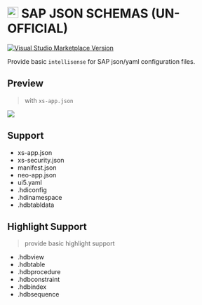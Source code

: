 # <img height="25px" src="https://res.cloudinary.com/digf90pwi/image/upload/v1609307020/json-file_ktyrrz.png"> SAP JSON SCHEMAS (UN-OFFICIAL)

[![Visual Studio Marketplace Version](https://img.shields.io/visual-studio-marketplace/v/TheoSun.sap-json-schemas?label=vscode%20marketplace)](https://marketplace.visualstudio.com/items?itemName=TheoSun.sap-json-schemas)

Provide basic `intellisense` for SAP json/yaml configuration files.

## Preview

> with `xs-app.json`

![](https://res.cloudinary.com/digf90pwi/video/upload/ac_none,q_49/v1609735532/2021-01-04_12-43-13_pyorqu.gif)

## Support

* xs-app.json
* xs-security.json
* manifest.json
* neo-app.json
* ui5.yaml
* .hdiconfig
* .hdinamespace
* .hdbtabldata

## Highlight Support

> provide basic highlight support

* .hdbview
* .hdbtable
* .hdbprocedure
* .hdbconstraint
* .hdbindex
* .hdbsequence